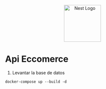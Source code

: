 <p align="center">
  <a href="http://nestjs.com/" target="blank"><img src="https://nestjs.com/img/logo-small.svg" width="120" alt="Nest Logo" /></a>
</p>

# Api Eccomerce

1. Levantar la base de datos

```
docker-compose up --build -d
```
